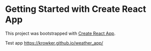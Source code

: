 # Getting Started with Create React App

This project was bootstrapped with [Create React App](https://github.com/facebook/create-react-app).

Test app https://krowker.github.io/weather_app/
